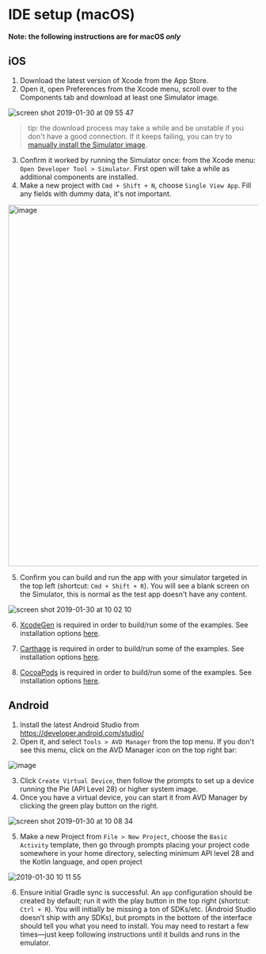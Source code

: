 # IDE setup (macOS)

**Note: the following instructions are for macOS _only_**

## iOS

1. Download the latest version of Xcode from the App Store.
2. Open it, open Preferences from the Xcode menu, scroll over to the Components tab and download at least one Simulator image.

![screen shot 2019-01-30 at 09 55 47](https://user-images.githubusercontent.com/4419992/51982742-9751ba00-2475-11e9-86b5-f0ca7dffbb7a.jpg)

> tip: the download process may take a while and be unstable if you don't have a good connection.
If it keeps failing, you can try to [manually install the Simulator image][1].

3. Confirm it worked by running the Simulator once: from the Xcode menu: `Open Developer Tool > Simulator`. First open will take a while as additional components are installed.
4. Make a new project with `Cmd + Shift + N`, choose `Single View App`. Fill any fields with dummy data, it's not important.

<img width="731" alt="image" src="https://user-images.githubusercontent.com/4419992/51982877-f4e60680-2475-11e9-9e7f-791288405efa.png">

5. Confirm you can build and run the app with your simulator targeted in the top left (shortcut: `Cmd + Shift + R`). You will see a blank screen on the Simulator, this is normal as the test app doesn't have any content.

![screen shot 2019-01-30 at 10 02 10](https://user-images.githubusercontent.com/4419992/51982933-24950e80-2476-11e9-8634-39481abc95dd.jpg)

6. [XcodeGen](https://www.github.com/yonaskolb/XcodeGen) is required in order to build/run some of the examples. See installation options [here](https://github.com/yonaskolb/XcodeGen#installing).

7. [Carthage](https://github.com/Carthage/Carthage) is required in order to build/run some of the examples. See installation options [here](https://github.com/Carthage/Carthage#installing-carthage).

8. [CocoaPods](https://github.com/CocoaPods/CocoaPods) is required in order to build/run some of the examples. See installation options [here](https://guides.cocoapods.org/using/getting-started.html#getting-started).


## Android

1. Install the latest Android Studio from https://developer.android.com/studio/
2. Open it, and select `Tools > AVD Manager` from the top menu. If you don't see this menu, click on the AVD Manager icon on the top right bar:

![image](https://user-images.githubusercontent.com/4419992/51983124-a7b66480-2476-11e9-9738-7c8a1e5aa060.png)

3. Click `Create Virtual Device`, then follow the prompts to set up a device running the Pie (API Level 28) or higher system image.
4. Once you have a virtual device, you can start it from AVD Manager by clicking the green play button on the right.

![screen shot 2019-01-30 at 10 08 34](https://user-images.githubusercontent.com/4419992/51983298-13003680-2477-11e9-841a-1b1f2f599c2d.jpg)

5. Make a new Project from `File > New Project`, choose the `Basic Activity` template, then go through prompts placing your project code somewhere in your home directory, selecting minimum API level 28 and the Kotlin language, and open project

![2019-01-30 10 11 55](https://user-images.githubusercontent.com/4419992/51983509-9588f600-2477-11e9-850e-20fda637037c.gif)

6. Ensure initial Gradle sync is successful. An `app` configuration should be created by default; run it with the play button in the top right (shortcut: `Ctrl + R`). You will initially be missing a ton of SDKs/etc. (Android Studio doesn’t ship with any SDKs), but prompts in the bottom of the interface should tell you what you need to install. You may need to restart a few times—just keep following instructions until it builds and runs in the emulator.

[1]: https://hackernoon.com/manually-install-ios-simulators-in-xcode-f7e4bbe50753
